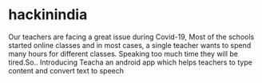 # hackinindia

Our teachers are facing a great issue during Covid-19, Most of the schools started online classes and in most cases, a single teacher wants to spend many hours for different classes. Speaking too much time they will be tired.So.. Introducing Teacha an android app which helps teachers to type content and convert text to speech

